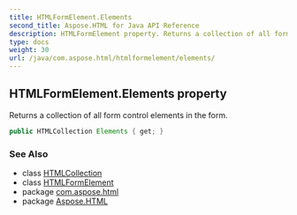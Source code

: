 ```yaml
---
title: HTMLFormElement.Elements
second_title: Aspose.HTML for Java API Reference
description: HTMLFormElement property. Returns a collection of all form control elements in the form
type: docs
weight: 30
url: /java/com.aspose.html/htmlformelement/elements/
---
```

## HTMLFormElement.Elements property

Returns a collection of all form control elements in the form.

```java
public HTMLCollection Elements { get; }
```

### See Also

* class [HTMLCollection](../../../com.aspose.html.collections/htmlcollection/)
* class [HTMLFormElement](../)
* package [com.aspose.html](../../../com.aspose.html/)
* package [Aspose.HTML](../../../)
